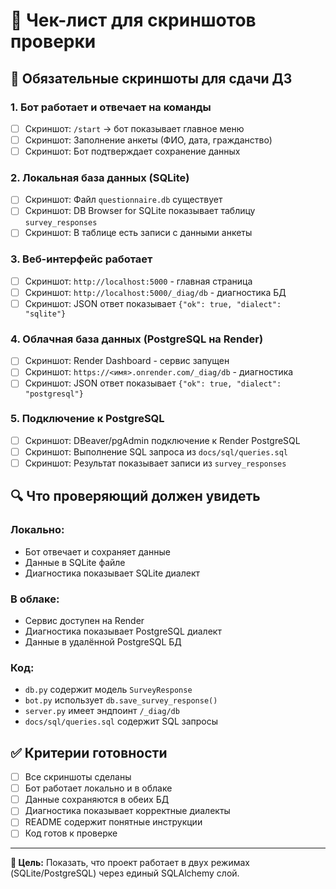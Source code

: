 # 📸 Чек-лист для скриншотов проверки

## 🎯 Обязательные скриншоты для сдачи ДЗ

### 1. **Бот работает и отвечает на команды**
- [ ] Скриншот: `/start` → бот показывает главное меню
- [ ] Скриншот: Заполнение анкеты (ФИО, дата, гражданство)
- [ ] Скриншот: Бот подтверждает сохранение данных

### 2. **Локальная база данных (SQLite)**
- [ ] Скриншот: Файл `questionnaire.db` существует
- [ ] Скриншот: DB Browser for SQLite показывает таблицу `survey_responses`
- [ ] Скриншот: В таблице есть записи с данными анкеты

### 3. **Веб-интерфейс работает**
- [ ] Скриншот: `http://localhost:5000` - главная страница
- [ ] Скриншот: `http://localhost:5000/_diag/db` - диагностика БД
- [ ] Скриншот: JSON ответ показывает `{"ok": true, "dialect": "sqlite"}`

### 4. **Облачная база данных (PostgreSQL на Render)**
- [ ] Скриншот: Render Dashboard - сервис запущен
- [ ] Скриншот: `https://<имя>.onrender.com/_diag/db` - диагностика
- [ ] Скриншот: JSON ответ показывает `{"ok": true, "dialect": "postgresql"}`

### 5. **Подключение к PostgreSQL**
- [ ] Скриншот: DBeaver/pgAdmin подключение к Render PostgreSQL
- [ ] Скриншот: Выполнение SQL запроса из `docs/sql/queries.sql`
- [ ] Скриншот: Результат показывает записи из `survey_responses`

## 🔍 Что проверяющий должен увидеть

### **Локально:**
- Бот отвечает и сохраняет данные
- Данные в SQLite файле
- Диагностика показывает SQLite диалект

### **В облаке:**
- Сервис доступен на Render
- Диагностика показывает PostgreSQL диалект
- Данные в удалённой PostgreSQL БД

### **Код:**
- `db.py` содержит модель `SurveyResponse`
- `bot.py` использует `db.save_survey_response()`
- `server.py` имеет эндпоинт `/_diag/db`
- `docs/sql/queries.sql` содержит SQL запросы

## ✅ Критерии готовности

- [ ] Все скриншоты сделаны
- [ ] Бот работает локально и в облаке
- [ ] Данные сохраняются в обеих БД
- [ ] Диагностика показывает корректные диалекты
- [ ] README содержит понятные инструкции
- [ ] Код готов к проверке

---

**🎯 Цель:** Показать, что проект работает в двух режимах (SQLite/PostgreSQL) через единый SQLAlchemy слой.
